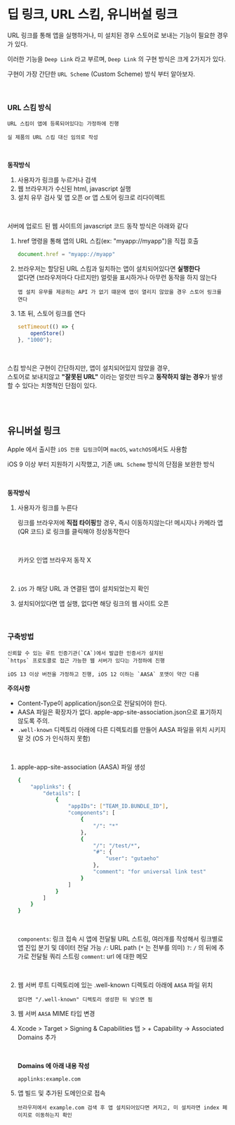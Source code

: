 # 딥 링크, URL 스킴, 유니버설 링크

URL 링크를 통해 앱을 실행하거나, 미 설치된 경우 스토어로 보내는 기능이 필요한 경우가 있다.

이러한 기능을 `Deep Link` 라고 부르며, `Deep Link` 의 구현 방식은 크게 2가지가 있다.

구현이 가장 간단한 `URL Scheme` (Custom Scheme) 방식 부터 알아보자.

</br>

### URL 스킴 방식

```
URL 스킴이 앱에 등록되어있다는 가정하에 진행

실 제품의 URL 스킴 대신 임의로 작성
```

</br>

**동작방식**

1. 사용자가 링크를 누르거나 검색
2. 웹 브라우저가 수신된 html, javascript 실행
3. 설치 유무 검사 및 앱 오픈 or 앱 스토어 링크로 리다이렉트

</br>

서버에 업로드 된 웹 사이트의 javascript 코드 동작 방식은 아래와 같다  


1. href 명령을 통해 앱의 URL 스킴(ex: "myapp://myapp")을 직접 호출

    ```js
    document.href = "myapp://myapp"
    ```

2. 브라우저는 할당된 URL 스킴과 일치하는 앱이 설치되어있다면 **실행한다**  
없다면 (브라우저마다 다르지만) 얼럿을 표시하거나 아무런 동작을 하지 않는다

    ```
    앱 설치 유무를 제공하는 API 가 없기 떄문에 앱이 열리지 않았을 경우 스토어 링크를 연다
    ```

3. 1초 뒤, 스토어 링크를 연다
    ```js
    setTimeout(() => {
        openStore()
    }, "1000");
    ```

</br>

스킴 방식은 구현이 간단하지만, 앱이 설치되어있지 않았을 경우,  
스토어로 보내지않고 **"잘못된 URL"** 이라는 얼럿만 띄우고 **동작하지 않는 경우**가 발생할 수 있다는 치명적인 단점이 있다.

</br>
</br>

## 유니버설 링크

Apple 에서 출시한 `iOS 전용 딥링크`이며 `macOS`, `watchOS`에서도 사용함

iOS 9 이상 부터 지원하기 시작했고, 기존 `URL Scheme` 방식의 단점을 보완한 방식

</br>

**동작방식**

1. 사용자가 링크를 누른다

    링크를 브라우저에 **직접 타이핑**할 경우, 즉시 이동하지않는다!
    메시지나 카메라 앱 (QR 코드) 로 링크를 클릭해야 정상동작한다

    </br>

    카카오 인앱 브라우저 동작 X

    </br>

2. `iOS` 가 해당 URL 과 연결된 앱이 설치되었는지 확인
3. 설치되어있다면 앱 실행, 없다면 해당 링크의 웹 사이트 오픈


</br>



### 구축방법

```
신뢰할 수 있는 루트 인증기관(`CA`)에서 발급한 인증서가 설치된  
`https` 프로토콜로 접근 가능한 웹 서버가 있다는 가정하에 진행

iOS 13 이상 버전을 가정하고 진행, iOS 12 이하는 `AASA` 포맷이 약간 다름
```

**주의사항**

- Content-Type이 application/json으로 전달되어야 한다.
- AASA 파일은 확장자가 없다. apple-app-site-association.json으로 표기하지 않도록 주의.
- `.well-known` 디렉토리 아래에 다른 디렉토리를 만들어 AASA 파일을 위치 시키지 말 것 (OS 가 인식하지 못함)

</br>

1. apple-app-site-association (AASA) 파일 생성

    ```bash
    {
        "applinks": {
            "details": [
                {
                    "appIDs": ["TEAM_ID.BUNDLE_ID"],
                    "components": [
                        {
                            "/": "*"
                        },
                        {
                            "/": "/test/*",
                            "#": {
                                "user": "gutaeho"
                            },
                            "comment": "for universal link test"
                        }
                    ]
                }
            ]
        }
    }
    ```

    </br>

    `components`: 링크 접속 시 앱에 전달될 URL 스트링, 여러개를 작성해서 링크별로 앱 진입 분기 및 데이터 전달 가능
    `/`: URL path (`*` 는 전부를 의미)
    `?`: `/` 의 뒤에 추가로 전달될 쿼리 스트링
    `comment`: url 에 대한 메모

    </br>

2. 웹 서버 루트 디렉토리에 있는 .well-known 디렉토리 아래에 `AASA` 파일 위치

    ```
    없다면 "/.well-known" 디렉토리 생성한 뒤 넣으면 됨
    ```

3. 웹 서버 `AASA` MIME 타입 변경
    

4. Xcode > Target > Signing & Capabilities 탭 > + Capability -> Associated Domains 추가

    </br>

    **Domains 에 아래 내용 작성**

    ```
    applinks:example.com
    ```

5. 앱 빌드 및 추가된 도메인으로 접속

    ```
    브라우저에서 example.com 검색 후 앱 설치되어있다면 켜지고, 미 설치라면 index 페이지로 이동하는지 확인
    ```
